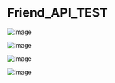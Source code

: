 # Friend_API_TEST


![image](https://user-images.githubusercontent.com/92590831/145266530-9afb47cf-7964-466c-8ce4-9c82da52fbdd.png)

![image](https://user-images.githubusercontent.com/92590831/145266553-b7319d1f-7f2d-4c1a-8c68-c695d0d1205e.png)

![image](https://user-images.githubusercontent.com/92590831/145266586-16c8cc88-406c-496f-8d08-7c5bb4ca1812.png)

![image](https://user-images.githubusercontent.com/92590831/145266622-473acd41-4310-4ce9-b87b-2a58b003f320.png)
